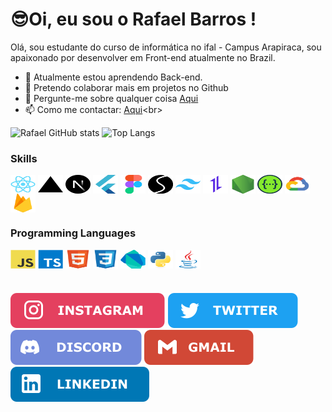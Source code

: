 <h1>😎Oi, eu sou o Rafael Barros !</h1> 

Olá, sou estudante do curso de informática no ifal - Campus Arapiraca, sou apaixonado por desenvolver em Front-end atualmente no Brazil.

- 🌱 Atualmente estou aprendendo Back-end.
- 👯 Pretendo colaborar mais em projetos no Github
- 💬 Pergunte-me sobre qualquer coisa [Aqui](mailto:rafaelbarros.contact@gmail.com)
- 📫 Como me contactar: [Aqui](https://api.whatsapp.com/send?phone=5582999774488&text=Olá,%20Rafael,%20tudo%20bem?)<br>

<div>
  <img height="180em" src="https://github-readme-stats.vercel.app/api?username=rafaelbarross&show_icons=true&theme=tokyonight&card_width=1&border_color=1A1B27&border_radius=10" alt="Rafael GitHub stats"> 
  <img height="180em" src="https://github-readme-stats.vercel.app/api/top-langs/?username=rafaelbarross&layout=compact&theme=tokyonight&langs_count=16&border_color=1A1B27&border_radius=10" alt="Top Langs">
</div>

<h3>Skills</h3>
<div style="display: inline_block; margin-bottom: 15px; margin-top: -px;">
<img height="30" width="40" align="center" alt="React" src="https://raw.githubusercontent.com/devicons/devicon/1119b9f84c0290e0f0b38982099a2bd027a48bf1/icons/react/react-original.svg" height="30" width="40" align="center"/>
<img height="30" width="40" align="center" alt="Vercel" src="https://github.com/devicons/devicon/blob/master/icons/vercel/vercel-original.svg" height="30" width="40" align="center"/>
<img height="30" width="40" align="center" alt="Next.js" src="https://github.com/devicons/devicon/blob/master/icons/nextjs/nextjs-original.svg" height="30" width="40" align="center"/>
<img height="30" width="40" align="center" alt="Flutter" src="https://github.com/devicons/devicon/blob/master/icons/flutter/flutter-original.svg" height="30" width="40" align="center"/>
<img height="30" width="40" align="center" alt="Figma" src="https://github.com/devicons/devicon/blob/master/icons/figma/figma-original.svg" height="30" width="40" align="center"/>
<img height="30" width="40" align="center" alt="Swiper" src="https://github.com/devicons/devicon/blob/master/icons/swiper/swiper-original.svg" height="30" width="40" align="center"/>
<img height="30" width="40" align="center" alt="Tailwind CSS" src="https://github.com/devicons/devicon/blob/master/icons/tailwindcss/tailwindcss-original.svg" height="30" width="40" align="center"/>
<img height="30" width="40" align="center" alt="Axios" src="https://github.com/devicons/devicon/blob/master/icons/axios/axios-plain.svg" height="30" width="40" align="center"/>
<img height="30" width="40" align="center" alt="Node.js" src="https://github.com/devicons/devicon/blob/master/icons/nodejs/nodejs-original.svg" height="30" width="40" align="center"/>
<img height="30" width="40" align="center" alt="Swagger" src="https://github.com/devicons/devicon/blob/master/icons/swagger/swagger-original.svg" height="30" width="40" align="center"/>
<img height="30" width="40" align="center" alt="Google Cloud" src="https://github.com/devicons/devicon/blob/master/icons/googlecloud/googlecloud-original.svg" height="30" width="40" align="center"/>
<img height="30" width="40" align="center" alt="Firebase" src="https://github.com/devicons/devicon/blob/master/icons/firebase/firebase-original.svg" height="30" width="40" align="center"/>

</div>

<h3>Programming Languages</h3>
<div style="display: inline_block; margin-bottom: 15px; margin-top: -px;">
      <img height="30" width="40" align="center" alt="JavaScript" src="https://raw.githubusercontent.com/devicons/devicon/1119b9f84c0290e0f0b38982099a2bd027a48bf1/icons/javascript/javascript-original.svg" height="30" width="40" align="center"/>
<img height="30" width="40" align="center" alt="TypeScript" src="https://raw.githubusercontent.com/devicons/devicon/master/icons/typescript/typescript-plain.svg" height="30" width="40" align="center"/>
<img height="30" width="40" align="center" alt="HTML5" src="https://raw.githubusercontent.com/devicons/devicon/master/icons/html5/html5-original.svg" height="30" width="40" align="center"/>
<img height="30" width="40" align="center" alt="CSS3" src="https://raw.githubusercontent.com/devicons/devicon/master/icons/css3/css3-original.svg" height="30" width="40" align="center"/>
<img height="30" width="40" align="center" alt="Dart" src="https://github.com/devicons/devicon/blob/master/icons/dart/dart-original.svg" height="30" width="40" align="center"/>
<img height="30" width="40" align="center" alt="Python" src="https://raw.githubusercontent.com/devicons/devicon/1119b9f84c0290e0f0b38982099a2bd027a48bf1/icons/python/python-original.svg" height="30" width="40" align="center"/>
<img height="30" width="40" align="center" alt="Java" src="https://raw.githubusercontent.com/devicons/devicon/1119b9f84c0290e0f0b38982099a2bd027a48bf1/icons/java/java-original.svg" height="30" width="40" align="center"/>
</div>


#

<div>

[![Instagram](https://raw.githubusercontent.com/rafaelbarross/rafaelbarross/35f33adcc0339a0ad381af70042f9e5429226baa/contact-readme/Instagram.svg)](https://www.instagram.com/rafael.barros20/)
[![Twitter](https://raw.githubusercontent.com/rafaelbarross/rafaelbarross/35f33adcc0339a0ad381af70042f9e5429226baa/contact-readme/Twitter.svg)]()
[![Discord](https://raw.githubusercontent.com/rafaelbarross/rafaelbarross/35f33adcc0339a0ad381af70042f9e5429226baa/contact-readme/Discord.svg)](https://discord.com/channels/@me)
[![E-mail](https://raw.githubusercontent.com/rafaelbarross/rafaelbarross/35f33adcc0339a0ad381af70042f9e5429226baa/contact-readme/Gmail.svg)](mailto:rafaelbarros.contact@gmail.com)
[![LinkedIn](https://raw.githubusercontent.com/rafaelbarross/rafaelbarross/35f33adcc0339a0ad381af70042f9e5429226baa/contact-readme/Linkedin.svg)](https://www.linkedin.com/in/rafael-barros-949749263/)

</div>
